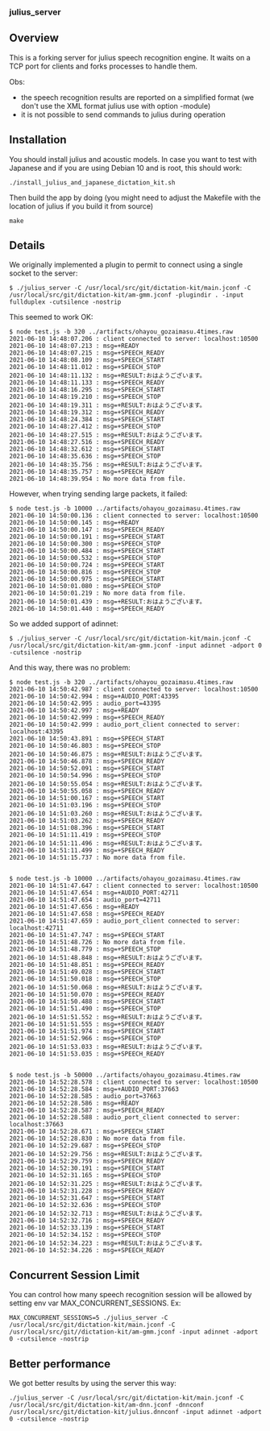### julius_server

## Overview

This is a forking server for julius speech recognition engine.
It waits on a TCP port for clients and forks processes to handle them.

Obs:
  - the speech recognition results are reported on a simplified format (we don't use the XML format julius use with option -module)
  - it is not possible to send commands to julius during operation


## Installation

You should install julius and acoustic models.
In case you want to test with Japanese and if you are using Debian 10 and is root, this should work:
```
./install_julius_and_japanese_dictation_kit.sh
```

Then build the app by doing (you might need to adjust the Makefile with the location of julius if you build it from source)
```
make
```

## Details
We originally implemented a plugin to permit to connect using a single socket to the server:
```
$ ./julius_server -C /usr/local/src/git/dictation-kit/main.jconf -C /usr/local/src/git/dictation-kit/am-gmm.jconf -plugindir . -input fullduplex -cutsilence -nostrip 

```
This seemed to work OK:
```
$ node test.js -b 320 ../artifacts/ohayou_gozaimasu.4times.raw
2021-06-10 14:48:07.206 : client connected to server: localhost:10500
2021-06-10 14:48:07.213 : msg=+READY
2021-06-10 14:48:07.215 : msg=+SPEECH_READY
2021-06-10 14:48:08.109 : msg=+SPEECH_START
2021-06-10 14:48:11.012 : msg=+SPEECH_STOP
2021-06-10 14:48:11.132 : msg=+RESULT:おはようございます。
2021-06-10 14:48:11.133 : msg=+SPEECH_READY
2021-06-10 14:48:16.295 : msg=+SPEECH_START
2021-06-10 14:48:19.210 : msg=+SPEECH_STOP
2021-06-10 14:48:19.311 : msg=+RESULT:おはようございます。
2021-06-10 14:48:19.312 : msg=+SPEECH_READY
2021-06-10 14:48:24.384 : msg=+SPEECH_START
2021-06-10 14:48:27.412 : msg=+SPEECH_STOP
2021-06-10 14:48:27.515 : msg=+RESULT:おはようございます。
2021-06-10 14:48:27.516 : msg=+SPEECH_READY
2021-06-10 14:48:32.612 : msg=+SPEECH_START
2021-06-10 14:48:35.636 : msg=+SPEECH_STOP
2021-06-10 14:48:35.756 : msg=+RESULT:おはようございます。
2021-06-10 14:48:35.757 : msg=+SPEECH_READY
2021-06-10 14:48:39.954 : No more data from file.
```

However, when trying sending large packets, it failed:

```
$ node test.js -b 10000 ../artifacts/ohayou_gozaimasu.4times.raw 
2021-06-10 14:50:00.136 : client connected to server: localhost:10500
2021-06-10 14:50:00.145 : msg=+READY
2021-06-10 14:50:00.147 : msg=+SPEECH_READY
2021-06-10 14:50:00.191 : msg=+SPEECH_START
2021-06-10 14:50:00.300 : msg=+SPEECH_STOP
2021-06-10 14:50:00.484 : msg=+SPEECH_START
2021-06-10 14:50:00.532 : msg=+SPEECH_STOP
2021-06-10 14:50:00.724 : msg=+SPEECH_START
2021-06-10 14:50:00.816 : msg=+SPEECH_STOP
2021-06-10 14:50:00.975 : msg=+SPEECH_START
2021-06-10 14:50:01.080 : msg=+SPEECH_STOP
2021-06-10 14:50:01.219 : No more data from file.
2021-06-10 14:50:01.439 : msg=+RESULT:おはようございます。
2021-06-10 14:50:01.440 : msg=+SPEECH_READY
```

So we added support of adinnet:
```
$ ./julius_server -C /usr/local/src/git/dictation-kit/main.jconf -C /usr/local/src/git/dictation-kit/am-gmm.jconf -input adinnet -adport 0 -cutsilence -nostrip
```

And this way, there was no problem:
```
$ node test.js -b 320 ../artifacts/ohayou_gozaimasu.4times.raw 
2021-06-10 14:50:42.987 : client connected to server: localhost:10500
2021-06-10 14:50:42.994 : msg=+AUDIO_PORT:43395
2021-06-10 14:50:42.995 : audio_port=43395
2021-06-10 14:50:42.997 : msg=+READY
2021-06-10 14:50:42.999 : msg=+SPEECH_READY
2021-06-10 14:50:42.999 : audio_port_client connected to server: localhost:43395
2021-06-10 14:50:43.891 : msg=+SPEECH_START
2021-06-10 14:50:46.803 : msg=+SPEECH_STOP
2021-06-10 14:50:46.875 : msg=+RESULT:おはようございます。
2021-06-10 14:50:46.878 : msg=+SPEECH_READY
2021-06-10 14:50:52.091 : msg=+SPEECH_START
2021-06-10 14:50:54.996 : msg=+SPEECH_STOP
2021-06-10 14:50:55.054 : msg=+RESULT:おはようございます。
2021-06-10 14:50:55.058 : msg=+SPEECH_READY
2021-06-10 14:51:00.167 : msg=+SPEECH_START
2021-06-10 14:51:03.196 : msg=+SPEECH_STOP
2021-06-10 14:51:03.260 : msg=+RESULT:おはようございます。
2021-06-10 14:51:03.262 : msg=+SPEECH_READY
2021-06-10 14:51:08.396 : msg=+SPEECH_START
2021-06-10 14:51:11.419 : msg=+SPEECH_STOP
2021-06-10 14:51:11.496 : msg=+RESULT:おはようございます。
2021-06-10 14:51:11.499 : msg=+SPEECH_READY
2021-06-10 14:51:15.737 : No more data from file.


$ node test.js -b 10000 ../artifacts/ohayou_gozaimasu.4times.raw 
2021-06-10 14:51:47.647 : client connected to server: localhost:10500
2021-06-10 14:51:47.654 : msg=+AUDIO_PORT:42711
2021-06-10 14:51:47.654 : audio_port=42711
2021-06-10 14:51:47.656 : msg=+READY
2021-06-10 14:51:47.658 : msg=+SPEECH_READY
2021-06-10 14:51:47.659 : audio_port_client connected to server: localhost:42711
2021-06-10 14:51:47.747 : msg=+SPEECH_START
2021-06-10 14:51:48.726 : No more data from file.
2021-06-10 14:51:48.779 : msg=+SPEECH_STOP
2021-06-10 14:51:48.848 : msg=+RESULT:おはようございます。
2021-06-10 14:51:48.851 : msg=+SPEECH_READY
2021-06-10 14:51:49.028 : msg=+SPEECH_START
2021-06-10 14:51:50.018 : msg=+SPEECH_STOP
2021-06-10 14:51:50.068 : msg=+RESULT:おはようございます。
2021-06-10 14:51:50.070 : msg=+SPEECH_READY
2021-06-10 14:51:50.488 : msg=+SPEECH_START
2021-06-10 14:51:51.490 : msg=+SPEECH_STOP
2021-06-10 14:51:51.552 : msg=+RESULT:おはようございます。
2021-06-10 14:51:51.555 : msg=+SPEECH_READY
2021-06-10 14:51:51.974 : msg=+SPEECH_START
2021-06-10 14:51:52.966 : msg=+SPEECH_STOP
2021-06-10 14:51:53.033 : msg=+RESULT:おはようございます。
2021-06-10 14:51:53.035 : msg=+SPEECH_READY


$ node test.js -b 50000 ../artifacts/ohayou_gozaimasu.4times.raw 
2021-06-10 14:52:28.578 : client connected to server: localhost:10500
2021-06-10 14:52:28.584 : msg=+AUDIO_PORT:37663
2021-06-10 14:52:28.585 : audio_port=37663
2021-06-10 14:52:28.586 : msg=+READY
2021-06-10 14:52:28.587 : msg=+SPEECH_READY
2021-06-10 14:52:28.588 : audio_port_client connected to server: localhost:37663
2021-06-10 14:52:28.671 : msg=+SPEECH_START
2021-06-10 14:52:28.830 : No more data from file.
2021-06-10 14:52:29.687 : msg=+SPEECH_STOP
2021-06-10 14:52:29.756 : msg=+RESULT:おはようございます。
2021-06-10 14:52:29.759 : msg=+SPEECH_READY
2021-06-10 14:52:30.191 : msg=+SPEECH_START
2021-06-10 14:52:31.165 : msg=+SPEECH_STOP
2021-06-10 14:52:31.225 : msg=+RESULT:おはようございます。
2021-06-10 14:52:31.228 : msg=+SPEECH_READY
2021-06-10 14:52:31.647 : msg=+SPEECH_START
2021-06-10 14:52:32.636 : msg=+SPEECH_STOP
2021-06-10 14:52:32.713 : msg=+RESULT:おはようございます。
2021-06-10 14:52:32.716 : msg=+SPEECH_READY
2021-06-10 14:52:33.139 : msg=+SPEECH_START
2021-06-10 14:52:34.152 : msg=+SPEECH_STOP
2021-06-10 14:52:34.223 : msg=+RESULT:おはようございます。
2021-06-10 14:52:34.226 : msg=+SPEECH_READY
```

## Concurrent Session Limit
You can control how many speech recognition session will be allowed by setting env var MAX_CONCURRENT_SESSIONS.
Ex:
```
MAX_CONCURRENT_SESSIONS=5 ./julius_server -C /usr/local/src/git/dictation-kit/main.jconf -C /usr/local/src/git//dictation-kit/am-gmm.jconf -input adinnet -adport 0 -cutsilence -nostrip
```


## Better performance
We got better results by using the server this way:
```
./julius_server -C /usr/local/src/git/dictation-kit/main.jconf -C /usr/local/src/git/dictation-kit/am-dnn.jconf -dnnconf /usr/local/src/git/dictation-kit/julius.dnnconf -input adinnet -adport 0 -cutsilence -nostrip
```

